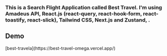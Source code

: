 ### This is a Search Flight Application called Best Travel. I'm using Amadeus API, React.js (react-query, react-hook-form, react-toastify, react-slick), Tailwind CSS, Next.js and Zustand, .

<h2>Demo</h2>
[best-travela](https://best-travel-omega.vercel.app/)
